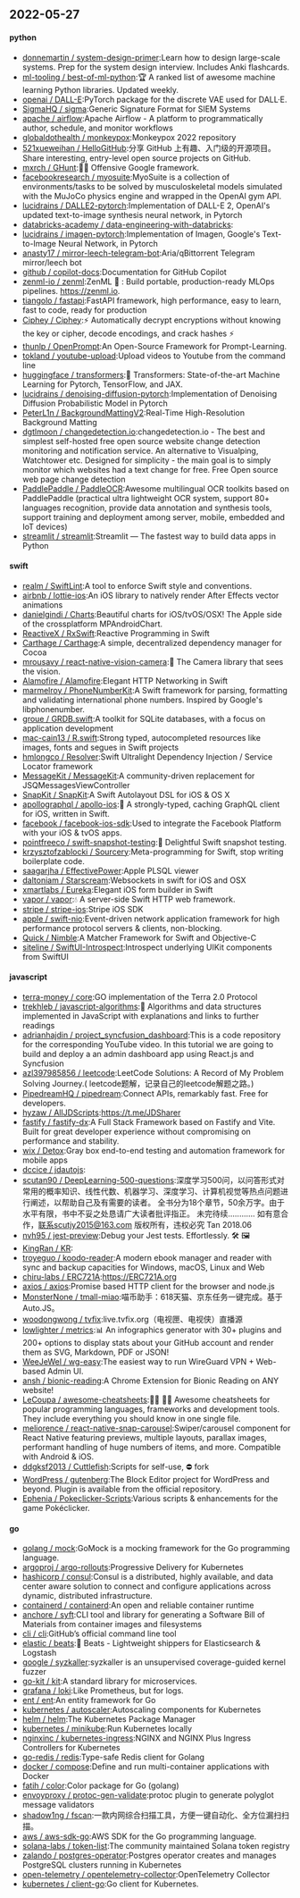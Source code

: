 ## 2022-05-27

#### python
* [donnemartin / system-design-primer](https://github.com/donnemartin/system-design-primer):Learn how to design large-scale systems. Prep for the system design interview. Includes Anki flashcards.
* [ml-tooling / best-of-ml-python](https://github.com/ml-tooling/best-of-ml-python):🏆
A ranked list of awesome machine learning Python libraries. Updated weekly.
* [openai / DALL-E](https://github.com/openai/DALL-E):PyTorch package for the discrete VAE used for DALL·E.
* [SigmaHQ / sigma](https://github.com/SigmaHQ/sigma):Generic Signature Format for SIEM Systems
* [apache / airflow](https://github.com/apache/airflow):Apache Airflow - A platform to programmatically author, schedule, and monitor workflows
* [globaldothealth / monkeypox](https://github.com/globaldothealth/monkeypox):Monkeypox 2022 repository
* [521xueweihan / HelloGitHub](https://github.com/521xueweihan/HelloGitHub):分享 GitHub 上有趣、入门级的开源项目。Share interesting, entry-level open source projects on GitHub.
* [mxrch / GHunt](https://github.com/mxrch/GHunt):🕵️‍♂️
Offensive Google framework.
* [facebookresearch / myosuite](https://github.com/facebookresearch/myosuite):MyoSuite is a collection of environments/tasks to be solved by musculoskeletal models simulated with the MuJoCo physics engine and wrapped in the OpenAI gym API.
* [lucidrains / DALLE2-pytorch](https://github.com/lucidrains/DALLE2-pytorch):Implementation of DALL-E 2, OpenAI's updated text-to-image synthesis neural network, in Pytorch
* [databricks-academy / data-engineering-with-databricks](https://github.com/databricks-academy/data-engineering-with-databricks):
* [lucidrains / imagen-pytorch](https://github.com/lucidrains/imagen-pytorch):Implementation of Imagen, Google's Text-to-Image Neural Network, in Pytorch
* [anasty17 / mirror-leech-telegram-bot](https://github.com/anasty17/mirror-leech-telegram-bot):Aria/qBittorrent Telegram mirror/leech bot
* [github / copilot-docs](https://github.com/github/copilot-docs):Documentation for GitHub Copilot
* [zenml-io / zenml](https://github.com/zenml-io/zenml):ZenML
🙏
: Build portable, production-ready MLOps pipelines. https://zenml.io.
* [tiangolo / fastapi](https://github.com/tiangolo/fastapi):FastAPI framework, high performance, easy to learn, fast to code, ready for production
* [Ciphey / Ciphey](https://github.com/Ciphey/Ciphey):⚡
Automatically decrypt encryptions without knowing the key or cipher, decode encodings, and crack hashes
⚡
* [thunlp / OpenPrompt](https://github.com/thunlp/OpenPrompt):An Open-Source Framework for Prompt-Learning.
* [tokland / youtube-upload](https://github.com/tokland/youtube-upload):Upload videos to Youtube from the command line
* [huggingface / transformers](https://github.com/huggingface/transformers):🤗
Transformers: State-of-the-art Machine Learning for Pytorch, TensorFlow, and JAX.
* [lucidrains / denoising-diffusion-pytorch](https://github.com/lucidrains/denoising-diffusion-pytorch):Implementation of Denoising Diffusion Probabilistic Model in Pytorch
* [PeterL1n / BackgroundMattingV2](https://github.com/PeterL1n/BackgroundMattingV2):Real-Time High-Resolution Background Matting
* [dgtlmoon / changedetection.io](https://github.com/dgtlmoon/changedetection.io):changedetection.io - The best and simplest self-hosted free open source website change detection monitoring and notification service. An alternative to Visualping, Watchtower etc. Designed for simplicity - the main goal is to simply monitor which websites had a text change for free. Free Open source web page change detection
* [PaddlePaddle / PaddleOCR](https://github.com/PaddlePaddle/PaddleOCR):Awesome multilingual OCR toolkits based on PaddlePaddle (practical ultra lightweight OCR system, support 80+ languages recognition, provide data annotation and synthesis tools, support training and deployment among server, mobile, embedded and IoT devices)
* [streamlit / streamlit](https://github.com/streamlit/streamlit):Streamlit — The fastest way to build data apps in Python

#### swift
* [realm / SwiftLint](https://github.com/realm/SwiftLint):A tool to enforce Swift style and conventions.
* [airbnb / lottie-ios](https://github.com/airbnb/lottie-ios):An iOS library to natively render After Effects vector animations
* [danielgindi / Charts](https://github.com/danielgindi/Charts):Beautiful charts for iOS/tvOS/OSX! The Apple side of the crossplatform MPAndroidChart.
* [ReactiveX / RxSwift](https://github.com/ReactiveX/RxSwift):Reactive Programming in Swift
* [Carthage / Carthage](https://github.com/Carthage/Carthage):A simple, decentralized dependency manager for Cocoa
* [mrousavy / react-native-vision-camera](https://github.com/mrousavy/react-native-vision-camera):📸
The Camera library that sees the vision.
* [Alamofire / Alamofire](https://github.com/Alamofire/Alamofire):Elegant HTTP Networking in Swift
* [marmelroy / PhoneNumberKit](https://github.com/marmelroy/PhoneNumberKit):A Swift framework for parsing, formatting and validating international phone numbers. Inspired by Google's libphonenumber.
* [groue / GRDB.swift](https://github.com/groue/GRDB.swift):A toolkit for SQLite databases, with a focus on application development
* [mac-cain13 / R.swift](https://github.com/mac-cain13/R.swift):Strong typed, autocompleted resources like images, fonts and segues in Swift projects
* [hmlongco / Resolver](https://github.com/hmlongco/Resolver):Swift Ultralight Dependency Injection / Service Locator framework
* [MessageKit / MessageKit](https://github.com/MessageKit/MessageKit):A community-driven replacement for JSQMessagesViewController
* [SnapKit / SnapKit](https://github.com/SnapKit/SnapKit):A Swift Autolayout DSL for iOS & OS X
* [apollographql / apollo-ios](https://github.com/apollographql/apollo-ios):📱
A strongly-typed, caching GraphQL client for iOS, written in Swift.
* [facebook / facebook-ios-sdk](https://github.com/facebook/facebook-ios-sdk):Used to integrate the Facebook Platform with your iOS & tvOS apps.
* [pointfreeco / swift-snapshot-testing](https://github.com/pointfreeco/swift-snapshot-testing):📸
Delightful Swift snapshot testing.
* [krzysztofzablocki / Sourcery](https://github.com/krzysztofzablocki/Sourcery):Meta-programming for Swift, stop writing boilerplate code.
* [saagarjha / EffectivePower](https://github.com/saagarjha/EffectivePower):Apple PLSQL viewer
* [daltoniam / Starscream](https://github.com/daltoniam/Starscream):Websockets in swift for iOS and OSX
* [xmartlabs / Eureka](https://github.com/xmartlabs/Eureka):Elegant iOS form builder in Swift
* [vapor / vapor](https://github.com/vapor/vapor):💧
A server-side Swift HTTP web framework.
* [stripe / stripe-ios](https://github.com/stripe/stripe-ios):Stripe iOS SDK
* [apple / swift-nio](https://github.com/apple/swift-nio):Event-driven network application framework for high performance protocol servers & clients, non-blocking.
* [Quick / Nimble](https://github.com/Quick/Nimble):A Matcher Framework for Swift and Objective-C
* [siteline / SwiftUI-Introspect](https://github.com/siteline/SwiftUI-Introspect):Introspect underlying UIKit components from SwiftUI

#### javascript
* [terra-money / core](https://github.com/terra-money/core):GO implementation of the Terra 2.0 Protocol
* [trekhleb / javascript-algorithms](https://github.com/trekhleb/javascript-algorithms):📝
Algorithms and data structures implemented in JavaScript with explanations and links to further readings
* [adrianhajdin / project_syncfusion_dashboard](https://github.com/adrianhajdin/project_syncfusion_dashboard):This is a code repository for the corresponding YouTube video. In this tutorial we are going to build and deploy a an admin dashboard app using React.js and Syncfusion
* [azl397985856 / leetcode](https://github.com/azl397985856/leetcode):LeetCode Solutions: A Record of My Problem Solving Journey.( leetcode题解，记录自己的leetcode解题之路。)
* [PipedreamHQ / pipedream](https://github.com/PipedreamHQ/pipedream):Connect APIs, remarkably fast. Free for developers.
* [hyzaw / AllJDScripts](https://github.com/hyzaw/AllJDScripts):https://t.me/JDSharer
* [fastify / fastify-dx](https://github.com/fastify/fastify-dx):A Full Stack Framework based on Fastify and Vite. Built for great developer experience without compromising on performance and stability.
* [wix / Detox](https://github.com/wix/Detox):Gray box end-to-end testing and automation framework for mobile apps
* [dccice / jdautojs](https://github.com/dccice/jdautojs):
* [scutan90 / DeepLearning-500-questions](https://github.com/scutan90/DeepLearning-500-questions):深度学习500问，以问答形式对常用的概率知识、线性代数、机器学习、深度学习、计算机视觉等热点问题进行阐述，以帮助自己及有需要的读者。 全书分为18个章节，50余万字。由于水平有限，书中不妥之处恳请广大读者批评指正。 未完待续............ 如有意合作，联系scutjy2015@163.com 版权所有，违权必究 Tan 2018.06
* [nvh95 / jest-preview](https://github.com/nvh95/jest-preview):Debug your Jest tests. Effortlessly.
🛠
🖼
* [KingRan / KR](https://github.com/KingRan/KR):
* [troyeguo / koodo-reader](https://github.com/troyeguo/koodo-reader):A modern ebook manager and reader with sync and backup capacities for Windows, macOS, Linux and Web
* [chiru-labs / ERC721A](https://github.com/chiru-labs/ERC721A):https://ERC721A.org
* [axios / axios](https://github.com/axios/axios):Promise based HTTP client for the browser and node.js
* [MonsterNone / tmall-miao](https://github.com/MonsterNone/tmall-miao):喵币助手：618天猫、京东任务一键完成。基于Auto.JS。
* [woodongwong / tvfix](https://github.com/woodongwong/tvfix):live.tvfix.org（电视匣、电视侠）直播源
* [lowlighter / metrics](https://github.com/lowlighter/metrics):📊
An infographics generator with 30+ plugins and 200+ options to display stats about your GitHub account and render them as SVG, Markdown, PDF or JSON!
* [WeeJeWel / wg-easy](https://github.com/WeeJeWel/wg-easy):The easiest way to run WireGuard VPN + Web-based Admin UI.
* [ansh / bionic-reading](https://github.com/ansh/bionic-reading):A Chrome Extension for Bionic Reading on ANY website!
* [LeCoupa / awesome-cheatsheets](https://github.com/LeCoupa/awesome-cheatsheets):👩‍💻
👨‍💻
Awesome cheatsheets for popular programming languages, frameworks and development tools. They include everything you should know in one single file.
* [meliorence / react-native-snap-carousel](https://github.com/meliorence/react-native-snap-carousel):Swiper/carousel component for React Native featuring previews, multiple layouts, parallax images, performant handling of huge numbers of items, and more. Compatible with Android & iOS.
* [ddgksf2013 / Cuttlefish](https://github.com/ddgksf2013/Cuttlefish):Scripts for self-use,
⛔️
fork
* [WordPress / gutenberg](https://github.com/WordPress/gutenberg):The Block Editor project for WordPress and beyond. Plugin is available from the official repository.
* [Ephenia / Pokeclicker-Scripts](https://github.com/Ephenia/Pokeclicker-Scripts):Various scripts & enhancements for the game Pokéclicker.

#### go
* [golang / mock](https://github.com/golang/mock):GoMock is a mocking framework for the Go programming language.
* [argoproj / argo-rollouts](https://github.com/argoproj/argo-rollouts):Progressive Delivery for Kubernetes
* [hashicorp / consul](https://github.com/hashicorp/consul):Consul is a distributed, highly available, and data center aware solution to connect and configure applications across dynamic, distributed infrastructure.
* [containerd / containerd](https://github.com/containerd/containerd):An open and reliable container runtime
* [anchore / syft](https://github.com/anchore/syft):CLI tool and library for generating a Software Bill of Materials from container images and filesystems
* [cli / cli](https://github.com/cli/cli):GitHub’s official command line tool
* [elastic / beats](https://github.com/elastic/beats):🐠
Beats - Lightweight shippers for Elasticsearch & Logstash
* [google / syzkaller](https://github.com/google/syzkaller):syzkaller is an unsupervised coverage-guided kernel fuzzer
* [go-kit / kit](https://github.com/go-kit/kit):A standard library for microservices.
* [grafana / loki](https://github.com/grafana/loki):Like Prometheus, but for logs.
* [ent / ent](https://github.com/ent/ent):An entity framework for Go
* [kubernetes / autoscaler](https://github.com/kubernetes/autoscaler):Autoscaling components for Kubernetes
* [helm / helm](https://github.com/helm/helm):The Kubernetes Package Manager
* [kubernetes / minikube](https://github.com/kubernetes/minikube):Run Kubernetes locally
* [nginxinc / kubernetes-ingress](https://github.com/nginxinc/kubernetes-ingress):NGINX and NGINX Plus Ingress Controllers for Kubernetes
* [go-redis / redis](https://github.com/go-redis/redis):Type-safe Redis client for Golang
* [docker / compose](https://github.com/docker/compose):Define and run multi-container applications with Docker
* [fatih / color](https://github.com/fatih/color):Color package for Go (golang)
* [envoyproxy / protoc-gen-validate](https://github.com/envoyproxy/protoc-gen-validate):protoc plugin to generate polyglot message validators
* [shadow1ng / fscan](https://github.com/shadow1ng/fscan):一款内网综合扫描工具，方便一键自动化、全方位漏扫扫描。
* [aws / aws-sdk-go](https://github.com/aws/aws-sdk-go):AWS SDK for the Go programming language.
* [solana-labs / token-list](https://github.com/solana-labs/token-list):The community maintained Solana token registry
* [zalando / postgres-operator](https://github.com/zalando/postgres-operator):Postgres operator creates and manages PostgreSQL clusters running in Kubernetes
* [open-telemetry / opentelemetry-collector](https://github.com/open-telemetry/opentelemetry-collector):OpenTelemetry Collector
* [kubernetes / client-go](https://github.com/kubernetes/client-go):Go client for Kubernetes.
